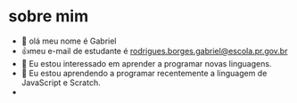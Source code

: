 # sobre mim


- 👋 olá meu nome é Gabriel
- :+1:meu e-mail de estudante é rodrigues.borges.gabriel@escola.pr.gov.br
- 👀 Eu estou interessado em aprender a programar novas linguagens.
- 🌱 Eu estou aprendendo a programar recentemente a linguagem de JavaScript e Scratch.
- 
